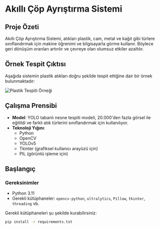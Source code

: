 # Akıllı Çöp Ayrıştırma Sistemi

## Proje Özeti
Akıllı Çöp Ayrıştırma Sistemi, atıkları plastik, cam, metal ve kağıt gibi türlere sınıflandırmak için makine öğrenimi ve bilgisayarla görme kullanır. Böylece geri dönüşüm oranları artırılır ve çevreye olan olumsuz etkiler azaltılır.

## Örnek Tespit Çıktısı

Aşağıda sistemin plastik atıkları doğru şekilde tespit ettiğine dair bir örnek bulunmaktadır:

![Plastik Tespiti Örneği](images/tespit1.jpg)

## Çalışma Prensibi
- **Model**: YOLO tabanlı nesne tespiti modeli, 20.000'den fazla görsel ile eğitildi ve farklı atık türlerini sınıflandırmak için kullanılıyor.
- **Teknoloji Yığını**:
  - Python
  - OpenCV
  - YOLOv5
  - Tkinter (grafiksel kullanıcı arayüzü için)
  - PIL (görüntü işleme için)

## Başlangıç
### Gereksinimler
- Python 3.11
- Gerekli kütüphaneler: `opencv-python`, `ultralytics`, `Pillow`, `tkinter`, `threading` vb.

Gerekli kütüphaneleri şu şekilde kurabilirsiniz:
```bash
pip install -r requirements.txt
